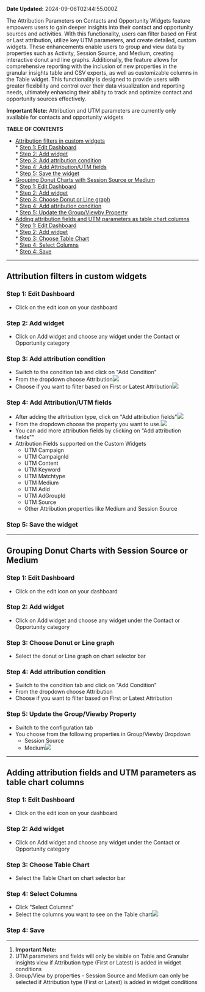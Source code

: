 **Date Updated:** 2024-09-06T02:44:55.000Z
  
  
The Attribution Parameters on Contacts and Opportunity Widgets feature empowers users to gain deeper insights into their contact and opportunity sources and activities. With this functionality, users can filter based on First or Last attribution, utilize key UTM parameters, and create detailed, custom widgets. These enhancements enable users to group and view data by properties such as Activity, Session Source, and Medium, creating interactive donut and line graphs. Additionally, the feature allows for comprehensive reporting with the inclusion of new properties in the granular insights table and CSV exports, as well as customizable columns in the Table widget. This functionality is designed to provide users with greater flexibility and control over their data visualization and reporting needs, ultimately enhancing their ability to track and optimize contact and opportunity sources effectively.
  
  
**Important Note:**
Attribution and UTM parameters are currently only available for contacts and opportunity widgets

  
**TABLE OF CONTENTS**

   * [Attribution filters in custom widgets](#Attribution-filters-in-custom-widgets)  
         * [Step 1: Edit Dashboard](#Step-1%3A-Edit-Dashboard)  
         * [Step 2: Add widget](#Step-2%3A-Add-widget)  
         * [Step 3: Add attribution condition](#Step-3%3A-Add-attribution-condition)  
         * [Step 4: Add Attribution/UTM fields](#Step-4%3A-Add-Attribution/UTM-fields)  
         * [Step 5: Save the widget](#Step-5%3A-Save-the-widget)
   * [Grouping Donut Charts with Session Source or Medium](#Grouping-Donut-Charts-with-Session-Source-or-Medium)  
         * [Step 1: Edit Dashboard](#Step-1%3A-Edit-Dashboard-1)  
         * [Step 2: Add widget](#Step-2%3A-Add-widget-2)  
         * [Step 3: Choose Donut or Line graph](#Step-3%3A-Choose-Donut-or-Line-graph)  
         * [Step 4: Add attribution condition](#Step-4%3A-Add-attribution-condition)  
         * [Step 5: Update the Group/Viewby Property](#Step-5%3A-Update-the-Group/Viewby-Property)
   * [Adding attribution fields and UTM parameters as table chart columns](#Adding-attribution-fields-and-UTM-parameters-as-table-chart-columns)  
         * [Step 1: Edit Dashboard](#Step-1%3A-Edit-Dashboard-3)  
         * [Step 2: Add widget](#Step-2%3A-Add-widget-4)  
         * [Step 3: Choose Table Chart](#Step-3%3A-Choose-Table-Chart)  
         * [Step 4: Select Columns ](#Step-4%3A-Select-Columns%C2%A0)  
         * [Step 4: Save](#Step-4%3A-Save)

---

## **Attribution filters in custom widgets**

### **Step 1: Edit Dashboard**

* Click on the edit icon on your dashboard

### **Step 2: Add widget**

* Click on Add widget and choose any widget under the Contact or Opportunity category

### **Step 3: Add attribution condition**

* Switch to the condition tab and click on "Add Condition"
* From the dropdown choose Attribution![](https://s3.amazonaws.com/cdn.freshdesk.com/data/helpdesk/attachments/production/155026905632/original/XEur5T00AasQh4oNFfF8gmzf_C_O23qkjw.png?1717156628)
* Choose if you want to filter based on First or Latest Attribution![](https://s3.amazonaws.com/cdn.freshdesk.com/data/helpdesk/attachments/production/155026905646/original/fxNBp9PxyYef7gpZP474vvUUtzvkwf458g.png?1717156639)

  
### **Step 4: Add Attribution/UTM fields**

* After adding the attribution type, click on "Add attribution fields"![](https://s3.amazonaws.com/cdn.freshdesk.com/data/helpdesk/attachments/production/155026905663/original/JjWVfDj8Ua6nT_NV1vdE0tWlHw5hyqcDxA.png?1717156654)
* From the dropdown choose the property you want to use.![](https://s3.amazonaws.com/cdn.freshdesk.com/data/helpdesk/attachments/production/155026905680/original/lRdxw4x5TOhcYQMDCX1vdIJba0MwDllXwg.png?1717156673)
* You can add more attribution fields by clicking on "Add attribution fields""
* Attribution Fields supported on the Custom Widgets  
   * UTM Campaign  
   * UTM CampaignId  
   * UTM Content  
   * UTM Keyword  
   * UTM Matchtype  
   * UTM Medium  
   * UTM AdId  
   * UTM AdGroupId  
   * UTM Source  
   * Other Attribution properties like Medium and Session Source

### **Step 5: Save the widget**

  
---

## **Grouping Donut Charts with Session Source or Medium**

### **Step 1: Edit Dashboard**

* Click on the edit icon on your dashboard

### **Step 2: Add widget**

* Click on Add widget and choose any widget under the Contact or Opportunity category

  
### **Step 3: Choose Donut or Line graph**

* Select the donut or Line graph on chart selector bar

  
### **Step 4: Add attribution condition**

* Switch to the condition tab and click on "Add Condition"
* From the dropdown choose Attribution
* Choose if you want to filter based on First or Latest Attribution

### **Step 5: Update the Group/Viewby Property**

* Switch to the configuration tab
* You choose from the following properties in Group/Viewby Dropdown  
   * Session Source  
   * Medium![](https://s3.amazonaws.com/cdn.freshdesk.com/data/helpdesk/attachments/production/155026905765/original/Ef9zQCBCvyW4_zCuBzdPoensGwVxIYXsLw.png?1717156740)

  
---

## **Adding attribution fields and UTM parameters as table chart columns**

### **Step 1: Edit Dashboard**

* Click on the edit icon on your dashboard

  
### **Step 2: Add widget**

* Click on Add widget and choose any widget under the Contact or Opportunity category

  
### **Step 3: Choose Table Chart**

* Select the Table Chart on chart selector bar

  
### **Step 4: Select Columns** 

* Click "Select Columns"
* Select the columns you want to see on the Table chart![](https://s3.amazonaws.com/cdn.freshdesk.com/data/helpdesk/attachments/production/155026905776/original/ZjRc7hVGPAmTt7ze7EYcevzhYRgFoIKEcA.png?1717156751)

### **Step 4: Save**

---

  
1. **Important Note:**  
1. UTM parameters and fields will only be visible on Table and Granular insights view if Attribution type (First or Latest) is added in widget conditions  
2. Group/View by properties - Session Source and Medium can only be selected if Attribution type (First or Latest) is added in widget conditions

  
#   

###   